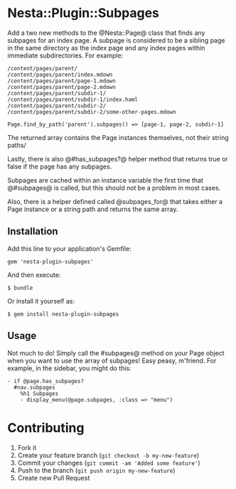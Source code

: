 # Nesta::Plugin::Subpages

Add a two new methods to the @Nesta::Page@ class that finds any subpages
for an index page. A subpage is considered to be a sibling page in the
same directory as the index page and any index pages within immediate
subdirectories. For example:

    /content/pages/parent/
    /content/pages/parent/index.mdown
    /content/pages/parent/page-1.mdown
    /content/pages/parent/page-2.mdown
    /content/pages/parent/subdir-1/
    /content/pages/parent/subdir-1/index.haml
    /content/pages/parent/subdir-2/
    /content/pages/parent/subdir-2/some-other-pages.mdown

    Page.find_by_path('parent').subpages() => [page-1, page-2, subdir-1]

The returned array contains the Page instances themselves, not their
string paths/

Lastly, there is also @#has_subpages?@ helper method that returns true
or false if the page has any subpages.

Subpages are cached within an instance variable the first time that
@#subpages@ is called, but this should not be a problem in most cases.

Also, there is a helper defined called @subpages_for@ that takes either
a Page instance or a string path and returns the same array.

## Installation

Add this line to your application's Gemfile:

    gem 'nesta-plugin-subpages'

And then execute:

    $ bundle

Or install it yourself as:

    $ gem install nesta-plugin-subpages

## Usage

Not much to do! Simply call the #subpages@ method on your Page object
when you want to use the array of subpages! Easy peasy, m'friend. For
example, in the sidebar, you might do this:

    - if @page.has_subpages?
      #nav.subpages
        %h1 Subpages
        - display_menu(@page.subpages, :class => "menu")

        
# Contributing

1. Fork it
2. Create your feature branch (`git checkout -b my-new-feature`)
3. Commit your changes (`git commit -am 'Added some feature'`)
4. Push to the branch (`git push origin my-new-feature`)
5. Create new Pull Request
